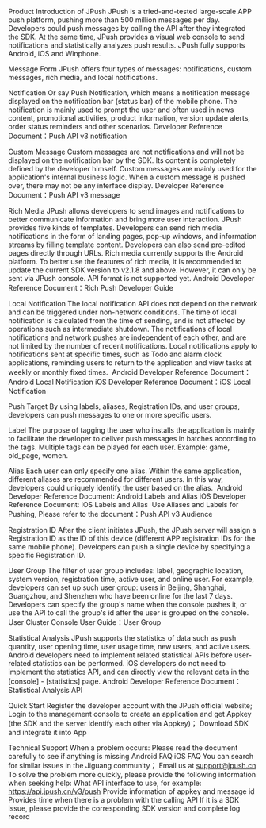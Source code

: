 Product Introduction of JPush
JPush is a tried-and-tested large-scale APP push platform, pushing more than 500 million messages per day. Developers could push messages by calling the API after they integrated the SDK. At the same time, JPush provides a visual web console to send notifications and statistically analyzes push results. JPush fully supports Android, iOS and Winphone.

Message Form
JPush offers four types of messages: notifications, custom messages, rich media, and local notifications.

Notification
Or say Push Notification, which means a notification message displayed on the notification bar (status bar) of the mobile phone. The notification is mainly used to prompt the user and often used in news content, promotional activities, product information, version update alerts, order status reminders and other scenarios.
Developer Reference Document：Push API v3 notification

Custom Message
Custom messages are not notifications and will not be displayed on the notification bar by the SDK. Its content is completely defined by the developer himself. Custom messages are mainly used for the application's internal business logic. When a custom message is pushed over, there may not be any interface display.
Developer Reference Document：Push API v3 message

Rich Media
JPush allows developers to send images and notifications to better communicate information and bring more user interaction. JPush provides five kinds of templates. Developers can send rich media notifications in the form of landing pages, pop-up windows, and information streams by filling template content. Developers can also send pre-edited pages directly through URLs. Rich media currently supports the Android platform. To better use the features of rich media, it is recommended to update the current SDK version to v2.1.8 and above. However, it can only be sent via JPush console. API format is not supported yet.
Android Developer Reference Document：Rich Push Developer Guide 

Local Notification
The local notification API does not depend on the network and can be triggered under non-network conditions. The time of local notification is calculated from the time of sending, and is not affected by operations such as intermediate shutdown. The notifications of local notifications and network pushes are independent of each other, and are not limited by the number of recent notifications. Local notifications apply to notifications sent at specific times, such as Todo and alarm clock applications, reminding users to return to the application and view tasks at weekly or monthly fixed times. 
Android Developer Reference Document：Android Local Notification
iOS Developer Reference Document：iOS Local Notification

Push Target
By using labels, aliases, Registration IDs, and user groups, developers can push messages to one or more specific users.

Label
The purpose of tagging the user who installs the application is mainly to facilitate the developer to deliver push messages in batches according to the tags. Multiple tags can be played for each user. Example: game, old_page, women.

Alias
Each user can only specify one alias. Within the same application, different aliases are recommended for different users. In this way, developers could uniquely identify the user based on the alias.  
Android Developer Reference Document: Android Labels and Alias
iOS Developer Reference Document: iOS Labels and Alias 
Use Aliases and Labels for Pushing, Please refer to the document：Push API v3 Audience

Registration ID
After the client initiates JPush, the JPush server will assign a Registration ID as the ID of this device (different APP registration IDs for the same mobile phone). Developers can push a single device by specifying a specific Registration ID.

User Group
The filter of user group includes: label, geographic location, system version, registration time, active user, and online user. For example, developers can set up such user group: users in Beijing, Shanghai, Guangzhou, and Shenzhen who have been online for the last 7 days. Developers can specify the group's name when the console pushes it, or use the API to call the group's id after the user is grouped on the console.
User Cluster Console User Guide：User Group

Statistical Analysis
JPush supports the statistics of data such as push quantity, user opening time, user usage time, new users, and active users. Android developers need to implement related statistical APIs before user-related statistics can be performed. iOS developers do not need to implement the statistics API, and can directly view the relevant data in the [console] - [statistics] page.
Android Developer Reference Document： Statistical Analysis API

Quick Start
Register the developer account with the JPush official website;
Login to the management console to create an application and get Appkey (the SDK and the server identify each other via Appkey)；
Download SDK and integrate it into App

Technical Support
When a problem occurs:
Please read the document carefully to see if anything is missing Android FAQ iOS FAQ
You can search for similar issues in the Jiguang community；
Email us at support@jpush.cn
To solve the problem more quickly, please provide the following information when seeking help:
What API interface to use, for example: https://api.jpush.cn/v3/push
Provide information of appkey and message id
Provides time when there is a problem with the calling API
If it is a SDK issue, please provide the corresponding SDK version and complete log record
